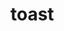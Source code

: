 # toast

<Common-Democode title="基本使用" description="">
  <toast-demo1 />
  <highlight-code slot="codeText" lang="vue">
    <template>
      <a-button @click="onClick" />
    </template>
    <script>
    export default {
      methods: {
        onClick () {
          this.$toast(
            "我是toast我是toast我是toast我是toast我是toast我是toast我是toast我是toast我是toast我是toast我是toast我是toast我是toast",
            {
              closeButton: {
                text: "已阅",
                callback() {
                  console.log("朕知道了！退下吧！");
                }
              }
            }
          );
        }
      }
    };
    </script>
  </highlight-code>
</Common-Democode>

